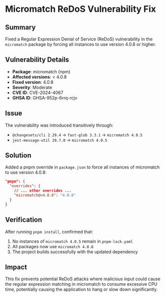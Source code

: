 # Micromatch ReDoS Vulnerability Fix

## Summary
Fixed a Regular Expression Denial of Service (ReDoS) vulnerability in the `micromatch` package by forcing all instances to use version 4.0.8 or higher.

## Vulnerability Details
- **Package**: micromatch (npm)
- **Affected versions**: < 4.0.8
- **Fixed version**: 4.0.8
- **Severity**: Moderate
- **CVE ID**: CVE-2024-4067
- **GHSA ID**: GHSA-952p-6rrq-rcjv

## Issue
The vulnerability was introduced transitively through:
- `@changesets/cli 2.29.4` → `fast-glob 3.3.1` → `micromatch 4.0.5`
- `jest-message-util 29.7.0` → `micromatch 4.0.5`

## Solution
Added a pnpm override in `package.json` to force all instances of micromatch to use version 4.0.8:

```json
"pnpm": {
  "overrides": {
    // ... other overrides ...
    "micromatch@<4.0.8": "4.0.8"
  }
}
```

## Verification
After running `pnpm install`, confirmed that:
1. No instances of `micromatch 4.0.5` remain in `pnpm-lock.yaml`
2. All packages now use `micromatch 4.0.8`
3. The project builds successfully with the updated dependency

## Impact
This fix prevents potential ReDoS attacks where malicious input could cause the regular expression matching in micromatch to consume excessive CPU time, potentially causing the application to hang or slow down significantly.